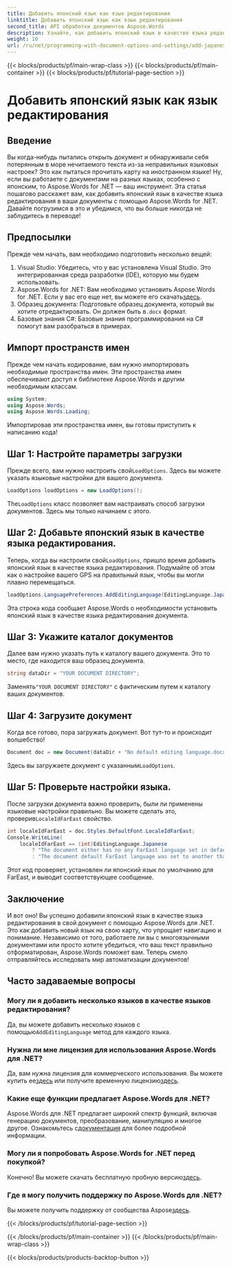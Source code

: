 ```yaml
---
title: Добавить японский язык как язык редактирования
linktitle: Добавить японский язык как язык редактирования
second_title: API обработки документов Aspose.Words
description: Узнайте, как добавить японский язык в качестве языка редактирования в ваши документы с помощью Aspose.Words для .NET, с помощью этого подробного пошагового руководства.
weight: 10
url: /ru/net/programming-with-document-options-and-settings/add-japanese-as-editing-languages/
---
```


{{< blocks/products/pf/main-wrap-class >}}
{{< blocks/products/pf/main-container >}}
{{< blocks/products/pf/tutorial-page-section >}}

# Добавить японский язык как язык редактирования

## Введение

Вы когда-нибудь пытались открыть документ и обнаруживали себя потерянным в море нечитаемого текста из-за неправильных языковых настроек? Это как пытаться прочитать карту на иностранном языке! Ну, если вы работаете с документами на разных языках, особенно с японским, то Aspose.Words for .NET — ваш инструмент. Эта статья пошагово расскажет вам, как добавить японский язык в качестве языка редактирования в ваши документы с помощью Aspose.Words for .NET. Давайте погрузимся в это и убедимся, что вы больше никогда не заблудитесь в переводе!

## Предпосылки

Прежде чем начать, вам необходимо подготовить несколько вещей:

1. Visual Studio: Убедитесь, что у вас установлена Visual Studio. Это интегрированная среда разработки (IDE), которую мы будем использовать.
2.  Aspose.Words for .NET: Вам необходимо установить Aspose.Words for .NET. Если у вас его еще нет, вы можете его скачать[здесь](https://releases.aspose.com/words/net/).
3.  Образец документа: Подготовьте образец документа, который вы хотите отредактировать. Он должен быть в`.docx` формат.
4. Базовые знания C#: Базовые знания программирования на C# помогут вам разобраться в примерах.

## Импорт пространств имен

Прежде чем начать кодирование, вам нужно импортировать необходимые пространства имен. Эти пространства имен обеспечивают доступ к библиотеке Aspose.Words и другим необходимым классам.

```csharp
using System;
using Aspose.Words;
using Aspose.Words.Loading;
```

Импортировав эти пространства имен, вы готовы приступить к написанию кода!

## Шаг 1: Настройте параметры загрузки

 Прежде всего, вам нужно настроить свой`LoadOptions`. Здесь вы можете указать языковые настройки для вашего документа.

```csharp
LoadOptions loadOptions = new LoadOptions();
```

 The`LoadOptions` класс позволяет вам настраивать способ загрузки документов. Здесь мы только начинаем с этого.

## Шаг 2: Добавьте японский язык в качестве языка редактирования.

 Теперь, когда вы настроили свой`LoadOptions`, пришло время добавить японский язык в качестве языка редактирования. Подумайте об этом как о настройке вашего GPS на правильный язык, чтобы вы могли плавно перемещаться.

```csharp
loadOptions.LanguagePreferences.AddEditingLanguage(EditingLanguage.Japanese);
```

Эта строка кода сообщает Aspose.Words о необходимости установить японский язык в качестве языка редактирования документа.

## Шаг 3: Укажите каталог документов

Далее вам нужно указать путь к каталогу вашего документа. Это то место, где находится ваш образец документа.

```csharp
string dataDir = "YOUR DOCUMENT DIRECTORY";
```

 Заменять`"YOUR DOCUMENT DIRECTORY"` с фактическим путем к каталогу ваших документов.

## Шаг 4: Загрузите документ

Когда все готово, пора загружать документ. Вот тут-то и происходит волшебство!

```csharp
Document doc = new Document(dataDir + "No default editing language.docx", loadOptions);
```

 Здесь вы загружаете документ с указанным`LoadOptions`.

## Шаг 5: Проверьте настройки языка.

 После загрузки документа важно проверить, были ли применены языковые настройки правильно. Вы можете сделать это, проверив`LocaleIdFarEast` свойство.

```csharp
int localeIdFarEast = doc.Styles.DefaultFont.LocaleIdFarEast;
Console.WriteLine(
    localeIdFarEast == (int)EditingLanguage.Japanese
        ? "The document either has no any FarEast language set in defaults or it was set to Japanese originally."
        : "The document default FarEast language was set to another than Japanese language originally, so it is not overridden.");
```

Этот код проверяет, установлен ли японский язык по умолчанию для FarEast, и выводит соответствующее сообщение.

## Заключение

И вот оно! Вы успешно добавили японский язык в качестве языка редактирования в свой документ с помощью Aspose.Words для .NET. Это как добавить новый язык на свою карту, что упрощает навигацию и понимание. Независимо от того, работаете ли вы с многоязычными документами или просто хотите убедиться, что ваш текст правильно отформатирован, Aspose.Words поможет вам. Теперь смело отправляйтесь исследовать мир автоматизации документов!

## Часто задаваемые вопросы

### Могу ли я добавить несколько языков в качестве языков редактирования?
 Да, вы можете добавить несколько языков с помощью`AddEditingLanguage` метод для каждого языка.

### Нужна ли мне лицензия для использования Aspose.Words для .NET?
 Да, вам нужна лицензия для коммерческого использования. Вы можете купить ее[здесь](https://purchase.aspose.com/buy) или получите временную лицензию[здесь](https://purchase.aspose.com/temporary-license/).

### Какие еще функции предлагает Aspose.Words для .NET?
 Aspose.Words для .NET предлагает широкий спектр функций, включая генерацию документов, преобразование, манипуляцию и многое другое. Ознакомьтесь с[документация](https://reference.aspose.com/words/net/) для более подробной информации.

### Могу ли я попробовать Aspose.Words for .NET перед покупкой?
 Конечно! Вы можете скачать бесплатную пробную версию[здесь](https://releases.aspose.com/).

### Где я могу получить поддержку по Aspose.Words для .NET?
 Вы можете получить поддержку от сообщества Aspose[здесь](https://forum.aspose.com/c/words/8).

{{< /blocks/products/pf/tutorial-page-section >}}

{{< /blocks/products/pf/main-container >}}
{{< /blocks/products/pf/main-wrap-class >}}

{{< blocks/products/products-backtop-button >}}
